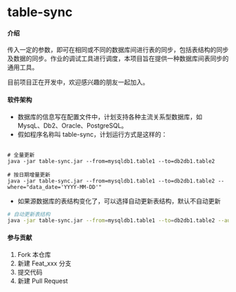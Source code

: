 # table-sync

#### 介绍
传入一定的参数，即可在相同或不同的数据库间进行表的同步，包括表结构的同步及数据的同步。作业的调试工具进行调度，本项目旨在提供一种数据库间表同步的通用工具。

目前项目正在开发中，欢迎感兴趣的朋友一起加入。

#### 软件架构

- 数据库的信息写在配置文件中，计划支持各种主流关系型数据库，如 MysqL、Db2、Oracle、PostgreSQL。
- 假如程序名称叫 table-sync，计划运行方式是这样的：

```shell

# 全量更新
java -jar table-sync.jar --from=mysqldb1.table1 --to=db2db1.table2 

# 按日期增量更新
java -jar table-sync.jar --from=mysqldb1.table1 --to=db2db1.table2 --where="data_date='YYYY-MM-DD'"

```

- 如果源数据库的表结构变化了，可以选择自动更新表结构，默认不自动更新

```sh
# 自动更新表结构
java -jar table-sync.jar --from=mysqldb1.table1 --to=db2db1.table2 --autoDDL=true

```





#### 参与贡献

1.  Fork 本仓库
2.  新建 Feat_xxx 分支
3.  提交代码
4.  新建 Pull Request

